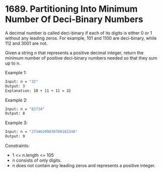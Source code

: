 # 1689. Partitioning Into Minimum Number Of Deci-Binary Numbers

A decimal number is called deci-binary if each of its digits is either 0 or 1 without any leading zeros. For example, 101 and 1100 are deci-binary, while 112 and 3001 are not.

Given a string n that represents a positive decimal integer, return the minimum number of positive deci-binary numbers needed so that they sum up to n.

Example 1:

```bash
Input: n = "32"
Output: 3
Explanation: 10 + 11 + 11 = 32
```

Example 2:

```bash
Input: n = "82734"
Output: 8
```

Example 3:

```bash
Input: n = "27346209830709182346"
Output: 9
```

Constraints:

* 1 <= n.length <= 105
* n consists of only digits.
* n does not contain any leading zeros and represents a positive integer.

